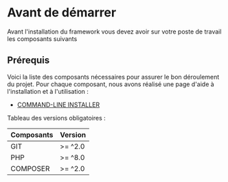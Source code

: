 # Avant de démarrer

Avant l'installation du framework vous devez avoir sur votre poste de travail les composants suivants

## Prérequis

Voici la liste des composants nécessaires pour assurer le bon déroulement du projet. Pour chaque composant, nous avons réalisé une page d'aide à l'installation et à l'utilisation :

- [COMMAND-LINE INSTALLER](COMMAND-LINE_INSTALLER.md)

Tableau des versions obligatoires :

| Composants | Version |
|------------|---------|
| GIT        | >= ^2.0 |
| PHP        | >= ^8.0 |
| COMPOSER   | >= ^2.0 |


